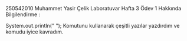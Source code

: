 250542010 Muhammet Yasir Çelik Laboratuvar Hafta 3 Ödev 1 Hakkında Bilgilendirme : 

System.out.println(" "); Komutunu kullanarak çeşitli yazılar yazdırdım ve komudu iyice kavradım.
